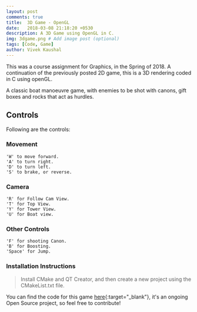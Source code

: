 ```yaml
---
layout: post
comments: true
title:  3D Game - OpenGL
date:   2018-03-08 21:18:20 +0530
description: A 3D Game using OpenGL in C.
img: 3dgame.png # Add image post (optional)
tags: [Code, Game]
author: Vivek Kaushal
---
```

This was a course assignment for Graphics, in the Spring of 2018. A continuation of the previously posted 2D game, this is a 3D rendering coded in C using openGL.

A classic boat manoeuvre game, with enemies to be shot with canons, gift boxes and rocks that act as hurdles.

## Controls
Following are the controls:
### Movement
```
'W' to move forward.
'A' to turn right.
'D' to turn left.
'S' to brake, or reverse.
```
### Camera
```
'R' for Follow Cam View.
'T' for Top View.
'Y' for Tower View.
'U' for Boat view.
```
### Other Controls
```
'F' for shooting Canon.
'B' for Boosting.
'Space' for Jump.
```

### Installation Instructions
> Install CMake and QT Creator, and then create a new project using the CMakeList.txt file.


You can find the code for this game [here][github]{:target="_blank"}, it's an ongoing Open Source project, so feel free to contribute!

[github]: https://github.com/kaushalvivek/OpenGL-3D
